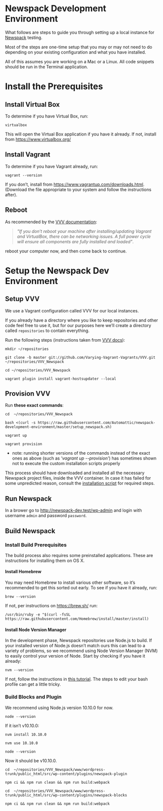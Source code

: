 # Newspack Development Environment

What follows are steps to guide you through setting up a local instance for [Newspack](https://newspack.blog/) testing.

Most of the steps are one-time setup that you may or may not need to do depending on your existing configuration and what you have installed.

All of this assumes you are working on a Mac or a Linux. All code snippets should be run in the Terminal application.


# Install the Prerequisites

## Install Virtual Box
   
To determine if you have Virtual Box, run:

```
virtualbox
```

This will open the Virtual Box application if you have it already. If not, install from https://www.virtualbox.org/


## Install Vagrant
   
To determine if you have Vagrant already, run:

```
vagrant --version 
```

If you don’t, install from https://www.vagrantup.com/downloads.html. (Download the file appropriate to your system and follow the instructions after).


## Reboot

As recommended by the [VVV documentation](https://varyingvagrantvagrants.org/docs/en-US/installation/software-requirements/):

> _"If you don’t reboot your machine after installing/updating Vagrant and VirtualBox, there can be networking issues. A full power cycle will ensure all components are fully installed and loaded"_.

reboot your computer now, and then come back to continue.


# Setup the Newspack Dev Environment

## Setup VVV

We use a Vagrant configuration called VVV for our local instances.

If you already have a directory where you like to keep repositories and other code feel free to use it, but for our purposes here we’ll create a directory called `repositories` to contain everything.

Run the following steps (instructions taken from [VVV docs](https://varyingvagrantvagrants.org/docs/en-US/installation/software-requirements/)):

```
mkdir ~/repositories

git clone -b master git://github.com/Varying-Vagrant-Vagrants/VVV.git ~/repositories/VVV_Newspack

cd ~/repositories/VVV_Newspack

vagrant plugin install vagrant-hostsupdater --local

```


## Provision VVV

Run **these exact commands**:

```
cd  ~/repositories/VVV_Newspack

bash <(curl -s https://raw.githubusercontent.com/Automattic/newspack-development-environment/master/setup_newspack.sh)

vagrant up

vagrant provision
```

* note: running shorter versions of the commands instead of the exact ones as above (such as _'vagrant up --provision'_) has sometimes shown not to execute the custom installation scripts properly

This process should have downloaded and installed all the necessary Newspack project files, inside the VVV container. In case it has failed for some unpredicted reason, consult the [installation script](https://github.com/Automattic/newspack-development-environment/blob/master/config/homebin/vagrant_provision_custom) for required steps.


## Run Newspack

In a brower go to http://newspack-dev.test/wp-admin and login with username `admin` and password `password`.



## Build Newspack

### Install Build Prerequisites

The build process also requires some preinstalled applications. These are instructions for installing them on OS X.

#### Install Homebrew

You may need Homebrew to install various other software, so it’s recommended to get this sorted out early. To see if you have it already, run:

```
brew --version
```

If not, per instructions on https://brew.sh/ run:

```
/usr/bin/ruby -e "$(curl -fsSL https://raw.githubusercontent.com/Homebrew/install/master/install) 
```

#### Install Node Version Manager

In the development phase, Newspack repositories use Node.js to build. If your installed version of Node.js doesn’t match ours this can lead to a variety of problems, so we recommend using Node Version Manager (NVM) to easily control your version of Node. Start by checking if you have it already:

```
nvm --version
```

If not, follow the instructions in [this tutorial](https://medium.com/@isaacjoe/best-way-to-install-and-use-nvm-on-mac-e3a3f6bc494d). The steps to edit your bash profile can get a little tricky.


### Build Blocks and Plugin

We recommend using Node.js version 10.10.0 for now. 

```
node --version
```

If it isn’t v10.10.0:

```
nvm install 10.10.0

nvm use 10.10.0

node --version
```

Now it should be v10.10.0. 

```
cd  ~/repositories/VVV_Newspack/www/wordpress-trunk/public_html/src/wp-content/plugins/newspack-plugin	

npm ci && npm run clean && npm run build:webpack

cd  ~/repositories/VVV_Newspack/www/wordpress-trunk/public_html/src/wp-content/plugins/newspack-blocks

npm ci && npm run clean && npm run build:webpack
```

